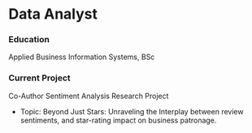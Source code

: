 # Data Analyst

### Education
Applied Business Information Systems, BSc

### Current Project
Co-Author Sentiment Analysis Research Project
- Topic: Beyond Just Stars: Unraveling the Interplay between review sentiments, and star-rating impact on business patronage.

